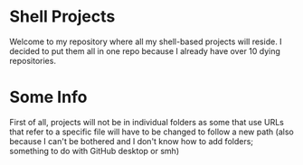 # Shell Projects

Welcome to my repository where all my shell-based projects will reside. I decided to put them all in one repo because I already have over 10 dying repositories.

# Some Info

First of all, projects will not be in individual folders as some that use URLs that refer to a specific file will have to be changed to follow a new path (also because I can't be bothered and I don't know how to add folders; something to do with GitHub desktop or smh)
